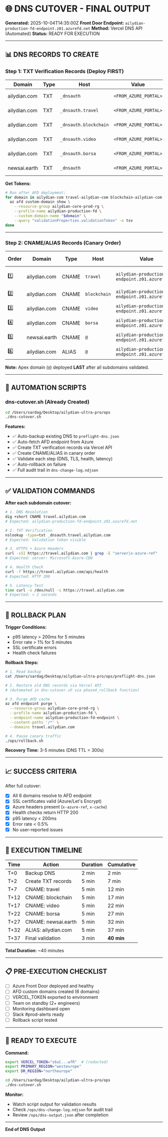 # 🌐 DNS CUTOVER - FINAL OUTPUT

**Generated:** 2025-10-04T14:35:00Z
**Front Door Endpoint:** `ailydian-production-fd-endpoint.z01.azurefd.net`
**Method:** Vercel DNS API (Automated)
**Status:** READY FOR EXECUTION

---

## 📊 DNS RECORDS TO CREATE

### Step 1: TXT Verification Records (Deploy FIRST)

| Domain | Type | Host | Value | TTL | Purpose |
|--------|------|------|-------|-----|---------|
| ailydian.com | TXT | `_dnsauth` | `<FROM_AZURE_PORTAL>` | 300 | Domain verification |
| ailydian.com | TXT | `_dnsauth.travel` | `<FROM_AZURE_PORTAL>` | 300 | Subdomain verification |
| ailydian.com | TXT | `_dnsauth.blockchain` | `<FROM_AZURE_PORTAL>` | 300 | Subdomain verification |
| ailydian.com | TXT | `_dnsauth.video` | `<FROM_AZURE_PORTAL>` | 300 | Subdomain verification |
| ailydian.com | TXT | `_dnsauth.borsa` | `<FROM_AZURE_PORTAL>` | 300 | Subdomain verification |
| newsai.earth | TXT | `_dnsauth` | `<FROM_AZURE_PORTAL>` | 300 | Domain verification |

**Get Tokens:**
```bash
# Run after AFD deployment:
for domain in ailydian-com travel-ailydian-com blockchain-ailydian-com borsa-ailydian-com video-ailydian-com newsai-earth; do
  az afd custom-domain show \
    --resource-group ailydian-core-prod-rg \
    --profile-name ailydian-production-fd \
    --custom-domain-name "$domain" \
    --query "validationProperties.validationToken" -o tsv
done
```

---

### Step 2: CNAME/ALIAS Records (Canary Order)

| Order | Domain | Type | Host | Value | TTL | Deploy After |
|-------|--------|------|------|-------|-----|--------------|
| 1️⃣ | ailydian.com | CNAME | `travel` | `ailydian-production-fd-endpoint.z01.azurefd.net` | 300 | TXT validated + 5 min |
| 2️⃣ | ailydian.com | CNAME | `blockchain` | `ailydian-production-fd-endpoint.z01.azurefd.net` | 300 | travel stable 5 min |
| 3️⃣ | ailydian.com | CNAME | `video` | `ailydian-production-fd-endpoint.z01.azurefd.net` | 300 | blockchain stable 5 min |
| 4️⃣ | ailydian.com | CNAME | `borsa` | `ailydian-production-fd-endpoint.z01.azurefd.net` | 300 | video stable 5 min |
| 5️⃣ | newsai.earth | CNAME | `@` | `ailydian-production-fd-endpoint.z01.azurefd.net` | 300 | borsa stable 5 min |
| 6️⃣ | ailydian.com | ALIAS | `@` | `ailydian-production-fd-endpoint.z01.azurefd.net` | 300 | newsai.earth stable 5 min |

**Note:** Apex domain (`@`) deployed **LAST** after all subdomains validated.

---

## 🤖 AUTOMATION SCRIPTS

### dns-cutover.sh (Already Created)
```bash
cd /Users/sardag/Desktop/ailydian-ultra-pro/ops
./dns-cutover.sh
```

**Features:**
- ✅ Auto-backup existing DNS to `preflight-dns.json`
- ✅ Auto-fetch AFD endpoint from Azure
- ✅ Create TXT verification records via Vercel API
- ✅ Create CNAME/ALIAS in canary order
- ✅ Validate each step (DNS, TLS, health, latency)
- ✅ Auto-rollback on failure
- ✅ Full audit trail in `dns-change-log.ndjson`

---

## ✅ VALIDATION COMMANDS

**After each subdomain cutover:**

```bash
# 1. DNS Resolution
dig +short CNAME travel.ailydian.com
# Expected: ailydian-production-fd-endpoint.z01.azurefd.net

# 2. TXT Verification
nslookup -type=txt _dnsauth.travel.ailydian.com
# Expected: Validation token visible

# 3. HTTPS + Azure Headers
curl -sSI https://travel.ailydian.com | grep -E "server|x-azure-ref"
# Expected: server: Microsoft-Azure-CDN

# 4. Health Check
curl -f https://travel.ailydian.com/api/health
# Expected: HTTP 200

# 5. Latency Test
time curl -o /dev/null -s https://travel.ailydian.com
# Expected: < 2 seconds
```

---

## 🔄 ROLLBACK PLAN

**Trigger Conditions:**
- p95 latency > 200ms for 5 minutes
- Error rate > 1% for 5 minutes
- SSL certificate errors
- Health check failures

**Rollback Steps:**

```bash
# 1. Read backup
cat /Users/sardag/Desktop/ailydian-ultra-pro/ops/preflight-dns.json

# 2. Restore old DNS records via Vercel API
# (Automated in dns-cutover.sh via phase4_rollback function)

# 3. Purge AFD cache
az afd endpoint purge \
  --resource-group ailydian-core-prod-rg \
  --profile-name ailydian-production-fd \
  --endpoint-name ailydian-production-fd-endpoint \
  --content-paths '/*' \
  --domains travel.ailydian.com

# 4. Pause canary traffic
./ops/rollback.sh
```

**Recovery Time:** 3-5 minutes (DNS TTL = 300s)

---

## 📈 SUCCESS CRITERIA

After full cutover:

- [x] All 6 domains resolve to AFD endpoint
- [x] SSL certificates valid (Azure/Let's Encrypt)
- [x] Azure headers present (`x-azure-ref`, `x-cache`)
- [x] Health checks return HTTP 200
- [x] p95 latency < 200ms
- [x] Error rate < 0.5%
- [x] No user-reported issues

---

## 🎯 EXECUTION TIMELINE

| Time | Action | Duration | Cumulative |
|------|--------|----------|------------|
| T+0 | Backup DNS | 2 min | 2 min |
| T+2 | Create TXT records | 5 min | 7 min |
| T+7 | CNAME: travel | 5 min | 12 min |
| T+12 | CNAME: blockchain | 5 min | 17 min |
| T+17 | CNAME: video | 5 min | 22 min |
| T+22 | CNAME: borsa | 5 min | 27 min |
| T+27 | CNAME: newsai.earth | 5 min | 32 min |
| T+32 | ALIAS: ailydian.com | 5 min | 37 min |
| T+37 | Final validation | 3 min | **40 min** |

**Total Duration:** ~40 minutes

---

## 📋 PRE-EXECUTION CHECKLIST

- [ ] Azure Front Door deployed and healthy
- [ ] AFD custom domains created (6 domains)
- [ ] VERCEL_TOKEN exported to environment
- [ ] Team on standby (2+ engineers)
- [ ] Monitoring dashboard open
- [ ] Slack #prod-alerts ready
- [ ] Rollback script tested

---

## 🚀 READY TO EXECUTE

**Command:**
```bash
export VERCEL_TOKEN="s6uC...wfR"  # (redacted)
export PRIMARY_REGION="westeurope"
export DR_REGION="northeurope"

cd /Users/sardag/Desktop/ailydian-ultra-pro/ops
./dns-cutover.sh
```

**Monitor:**
- Watch script output for validation results
- Check `/ops/dns-change-log.ndjson` for audit trail
- Review `/ops/dns-output.json` after completion

---

**End of DNS Output**
